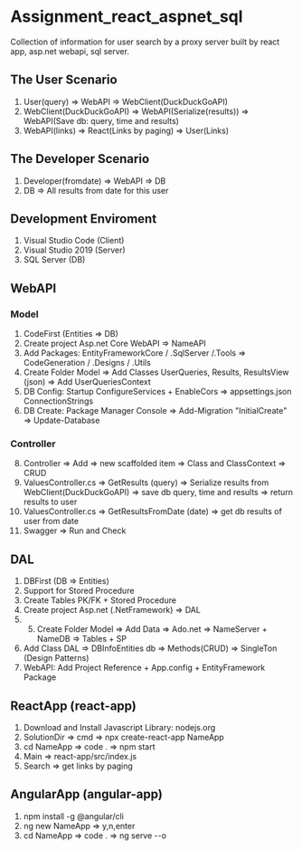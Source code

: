 # Assignment_react_aspnet_sql
Collection of information for user search by a proxy server built by react app, asp.net webapi, sql server.

## The User Scenario
1. User(query) => WebAPI => WebClient(DuckDuckGoAPI)
2. WebClient(DuckDuckGoAPI) => WebAPI(Serialize(results)) => WebAPI(Save db: query, time and results) 
3. WebAPI(links) => React(Links by paging) => User(Links)

## The Developer Scenario
1. Developer(fromdate) => WebAPI => DB
2. DB => All results from date for this user

## Development Enviroment
1. Visual Studio Code (Client)
2. Visual Studio 2019 (Server)
3. SQL Server (DB)

## WebAPI
### Model
1. CodeFirst (Entities => DB)
2. Create project Asp.net Core WebAPI => NameAPI
3. Add Packages: EntityFrameworkCore / .SqlServer /.Tools => CodeGeneration / .Designs / .Utils 
4. Create Folder Model => Add Classes UserQueries, Results, ResultsView (json) => Add UserQueriesContext
5. DB Config: Startup ConfigureServices + EnableCors => appsettings.json ConnectionStrings
6. DB Create: Package Manager Console => Add-Migration "InitialCreate" => Update-Database
### Controller
8. Controller => Add => new scaffolded item => Class and ClassContext => CRUD
9. ValuesController.cs => GetResults (query) => Serialize results from WebClient(DuckDuckGoAPI) => save db query, time and results => return results to user
10. ValuesController.cs => GetResultsFromDate (date) => get db results of user from date
11. Swagger => Run and Check

## DAL
1. DBFirst (DB => Entities)
1. Support for Stored Procedure
3. Create Tables PK/FK + Stored Procedure
4. Create project Asp.net (.NetFramework) => DAL
5. 5. Create Folder Model => Add Data => Ado.net => NameServer + NameDB => Tables + SP
6. Add Class DAL => DBInfoEntities db => Methods(CRUD) => SingleTon (Design Patterns)
7. WebAPI: Add Project Reference + App.config + EntityFramework Package

## ReactApp (react-app)
1. Download and Install Javascript Library: nodejs.org
2. SolutionDir => cmd => npx create-react-app NameApp
3. cd NameApp => code . => npm start
4. Main => react-app/src/index.js
5. Search => get links by paging

## AngularApp (angular-app)
1. npm install -g @angular/cli
2. ng new NameApp => y,n,enter
3. cd NameApp => code . => ng serve --o
